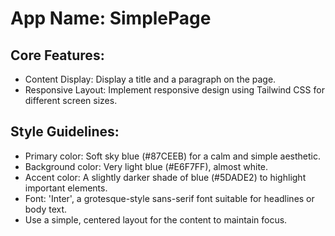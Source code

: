 # **App Name**: SimplePage

## Core Features:

- Content Display: Display a title and a paragraph on the page.
- Responsive Layout: Implement responsive design using Tailwind CSS for different screen sizes.

## Style Guidelines:

- Primary color: Soft sky blue (#87CEEB) for a calm and simple aesthetic.
- Background color: Very light blue (#E6F7FF), almost white.
- Accent color: A slightly darker shade of blue (#5DADE2) to highlight important elements.
- Font: 'Inter', a grotesque-style sans-serif font suitable for headlines or body text.
- Use a simple, centered layout for the content to maintain focus.